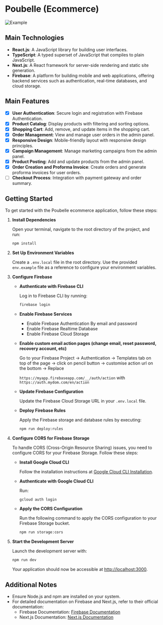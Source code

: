 # Poubelle (Ecommerce)

![Example](https://github.com/user-attachments/assets/9847f12c-b6a3-45b3-8c36-ae087a4b7f35)

## Main Technologies

- **React.js**: A JavaScript library for building user interfaces.
- **TypeScript**: A typed superset of JavaScript that compiles to plain JavaScript.
- **Next.js**: A React framework for server-side rendering and static site generation.
- **Firebase**: A platform for building mobile and web applications, offering backend services such as authentication, real-time databases, and cloud storage.

## Main Features

- [x] **User Authentication**: Secure login and registration with Firebase Authentication.
- [x] **Product Catalog**: Display products with filtering and sorting options.
- [x] **Shopping Cart**: Add, remove, and update items in the shopping cart.
- [x] **Order Management**: View and manage user orders in the admin panel.
- [x] **Responsive Design**: Mobile-friendly layout with responsive design principles.
- [x] **Campaign Management**: Manage marketing campaigns from the admin panel.
- [x] **Product Posting**: Add and update products from the admin panel.
- [x] **Order Creation and Proforma Invoice**: Create orders and generate proforma invoices for user orders.
- [ ] **Checkout Process**: Integration with payment gateway and order summary.

## Getting Started

To get started with the Poubelle ecommerce application, follow these steps:

1. **Install Dependencies**

   Open your terminal, navigate to the root directory of the project, and run:

   ```bash
   npm install
   ```

2. **Set Up Environment Variables**

   Create a `.env.local` file in the root directory. Use the provided `env.example` file as a reference to configure your environment variables.

3. **Configure Firebase**

   - **Authenticate with Firebase CLI**

     Log in to Firebase CLI by running:

     ```bash
     firebase login
     ```

   - **Enable Firebase Services**

     - Enable Firebase Authentication By email and password
     - Enable Firebase Realtime Database
     - Enable Firebase Cloud Storage

   - **Enable custom email action pages (change email, reset password, recovery account, etc)**

     Go to your Firebase Project -> Authentication -> Templates tab on top of the page -> click on pencil button -> customise action url on the bottom -> Replace

     `https://myapp.firebaseapp.com/__/auth/action` with `https://auth.mydom.com/en/action`

   - **Update Firebase Configuration**

     Update the Firebase Cloud Storage URL in your `.env.local` file.

   - **Deploy Firebase Rules**

     Apply the Firebase storage and database rules by executing:

     ```bash
     npm run deploy:rules
     ```

4. **Configure CORS for Firebase Storage**

   To handle CORS (Cross-Origin Resource Sharing) issues, you need to configure CORS for your Firebase Storage. Follow these steps:

   - **Install Google Cloud CLI**

     Follow the installation instructions at [Google Cloud CLI Installation](https://cloud.google.com/storage/docs/gsutil_install).

   - **Authenticate with Google Cloud CLI**

     Run:

     ```bash
     gcloud auth login
     ```

   - **Apply the CORS Configuration**

     Run the following command to apply the CORS configuration to your Firebase Storage bucket.

     ```bash
     npm run storage:cors
     ```

5. **Start the Development Server**

   Launch the development server with:

   ```bash
   npm run dev
   ```

   Your application should now be accessible at [http://localhost:3000](http://localhost:3000).

## Additional Notes

- Ensure Node.js and npm are installed on your system.
- For detailed documentation on Firebase and Next.js, refer to their official documentation:
  - Firebase Documentation: [Firebase Documentation](https://firebase.google.com/docs)
  - Next.js Documentation: [Next.js Documentation](https://nextjs.org/docs)
